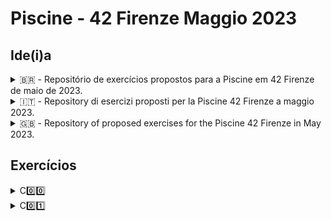 # Piscine - 42 Firenze Maggio 2023

## Ide(i)a

<details><summary>🇧🇷 - Repositório de exercícios propostos para a Piscine em 42 Firenze de maio de 2023.</summary>
A ideia é de compartilhar conhecimento e aprender a trabalhar com o Github.
Portanto, se encontrar qualquer erro, uma forma melhor de resolver um exercício ou resolver um que ainda não está disponível, sinta-se a vontade para criar uma Issue, enviar um Pull Request ou até mesmo um email.
</details>

<details><summary>🇮🇹 - Repository di esercizi proposti per la Piscine 42 Firenze a maggio 2023.</summary>
L'idea è condividere conoscenza e imparare a lavorare con Github.
Pertanto, se trovi qualsiasi errore, un modo migliore per risolvere un esercizio o vuoi risolverne uno che non è ancora disponibile, sentiti libero di creare un Issue, inviare una Pull Request o persino una email.
</details>

<details><summary>🇬🇧 - Repository of proposed exercises for the Piscine 42 Firenze in May 2023.</summary>
The idea is to share knowledge and learn to work with Github.
So, if you find any errors, a better way to solve an exercise, or want to solve one that is not yet available, feel free to create an Issue, submit a Pull Request, or even send an email.
</details>

## Exercícios

<details><summary>C0️⃣0️⃣</summary>

|                                    | Test | Moulinette |
|------------------------------------|:----:|:----------:|
| ex00 - ft_putchar                  | ✅   | ❌         |
| ex01 - ft_print_alphabet           | ✅   | ❌         |
| ex02 - ft_print_reverse_alphabet   | ✅   | ❌         |
| ex03 - ft_print_numbers            | ✅   | ❌         |
| ex04 - ft_is_negative              | ✅   | ❌         |
| ex05 - ft_print_comb               | ✅   | ❌         |
| ex06 - ft_print_comb2              | ✅   | ❌         |
| ex07 - ft_putnbr                   | ✅   | ❌         |
| ex08 - ft_print_combn              | ✅   | ❌         |

</details>

<details><summary>C0️⃣1️⃣</summary>

|                                    | Test | Moulinette |
|------------------------------------|:----:|:----------:|
| ex00 - ft_ft                       | ✅   | ❌         |
| ex01 - ft_ultimate_ft              | ✅   | ❌         |
| ex02 - ft_swap                     | ✅   | ❌         |
| ex03 - ft_div_mod                  | ✅   | ❌         |
| ex04 - ft_ultimate_div_mod         | ✅   | ❌         |
| ex05 - ft_putstr                   | ✅   | ❌         |
| ex06 - ft_strlen                   | ✅   | ❌         |
| ex07 - ft_rev_int_tab              | ✅   | ❌         |
| ex08 - ft_sort_int_tab             | ✅   | ❌         |

</details>
